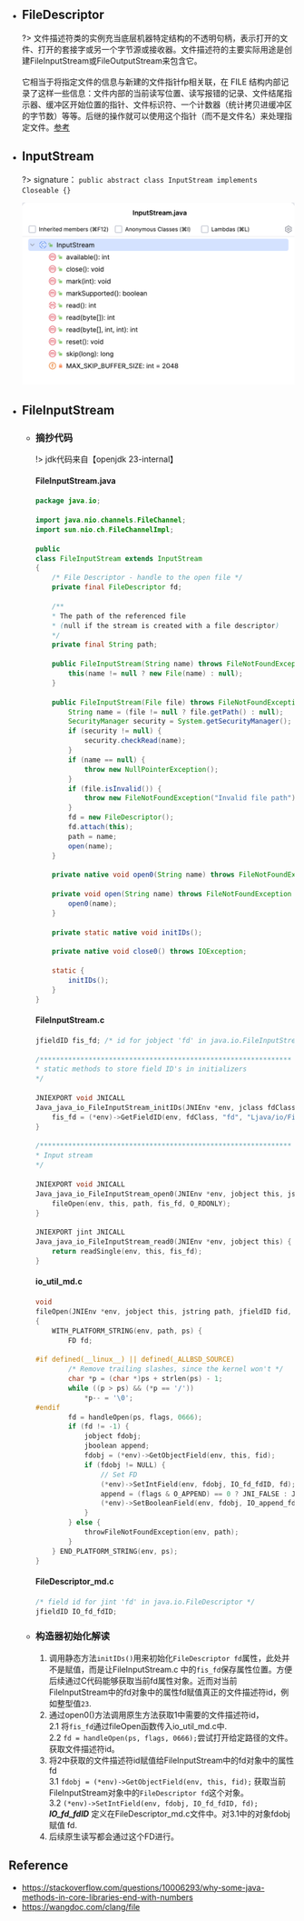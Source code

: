 
* ## FileDescriptor

    ?> 文件描述符类的实例充当底层机器特定结构的不透明句柄，表示打开的文件、打开的套接字或另一个字节源或接收器。文件描述符的主要实际用途是创建FileInputStream或FileOutputStream来包含它。
    <br><br>它相当于将指定文件的信息与新建的文件指针fp相关联，在 FILE 结构内部记录了这样一些信息：文件内部的当前读写位置、读写报错的记录、文件结尾指示器、缓冲区开始位置的指针、文件标识符、一个计数器（统计拷贝进缓冲区的字节数）等等。后继的操作就可以使用这个指针（而不是文件名）来处理指定文件。[参考](https://wangdoc.com/clang/file)

* ## InputStream

    ?> signature： `public abstract class InputStream implements Closeable {}`

    ![](/.images/doc/base/io/io-01.png ':size=60%')

* ## FileInputStream

    + ### 摘抄代码

        !> jdk代码来自【openjdk 23-internal】

        <!-- tabs:start -->
        #### **FileInputStream.java**

        ```java
        package java.io;

        import java.nio.channels.FileChannel;
        import sun.nio.ch.FileChannelImpl;

        public
        class FileInputStream extends InputStream
        {
            /* File Descriptor - handle to the open file */
            private final FileDescriptor fd;

            /**
            * The path of the referenced file
            * (null if the stream is created with a file descriptor)
            */
            private final String path;

            public FileInputStream(String name) throws FileNotFoundException {
                this(name != null ? new File(name) : null);
            }

            public FileInputStream(File file) throws FileNotFoundException {
                String name = (file != null ? file.getPath() : null);
                SecurityManager security = System.getSecurityManager();
                if (security != null) {
                    security.checkRead(name);
                }
                if (name == null) {
                    throw new NullPointerException();
                }
                if (file.isInvalid()) {
                    throw new FileNotFoundException("Invalid file path");
                }
                fd = new FileDescriptor();
                fd.attach(this);
                path = name;
                open(name);
            }

            private native void open0(String name) throws FileNotFoundException;

            private void open(String name) throws FileNotFoundException {
                open0(name);
            }

            private static native void initIDs();

            private native void close0() throws IOException;

            static {
                initIDs();
            }
        }
        ```

        #### **FileInputStream.c**
        ```c
        jfieldID fis_fd; /* id for jobject 'fd' in java.io.FileInputStream */

        /**************************************************************
        * static methods to store field ID's in initializers
        */

        JNIEXPORT void JNICALL
        Java_java_io_FileInputStream_initIDs(JNIEnv *env, jclass fdClass) {
            fis_fd = (*env)->GetFieldID(env, fdClass, "fd", "Ljava/io/FileDescriptor;");
        }

        /**************************************************************
        * Input stream
        */

        JNIEXPORT void JNICALL
        Java_java_io_FileInputStream_open0(JNIEnv *env, jobject this, jstring path) {
            fileOpen(env, this, path, fis_fd, O_RDONLY);
        }

        JNIEXPORT jint JNICALL
        Java_java_io_FileInputStream_read0(JNIEnv *env, jobject this) {
            return readSingle(env, this, fis_fd);
        }
        ```

        #### **io_util_md.c**
        ```c
        void
        fileOpen(JNIEnv *env, jobject this, jstring path, jfieldID fid, int flags)
        {
            WITH_PLATFORM_STRING(env, path, ps) {
                FD fd;

        #if defined(__linux__) || defined(_ALLBSD_SOURCE)
                /* Remove trailing slashes, since the kernel won't */
                char *p = (char *)ps + strlen(ps) - 1;
                while ((p > ps) && (*p == '/'))
                    *p-- = '\0';
        #endif
                fd = handleOpen(ps, flags, 0666);
                if (fd != -1) {
                    jobject fdobj;
                    jboolean append;
                    fdobj = (*env)->GetObjectField(env, this, fid);
                    if (fdobj != NULL) {
                        // Set FD
                        (*env)->SetIntField(env, fdobj, IO_fd_fdID, fd);
                        append = (flags & O_APPEND) == 0 ? JNI_FALSE : JNI_TRUE;
                        (*env)->SetBooleanField(env, fdobj, IO_append_fdID, append);
                    }
                } else {
                    throwFileNotFoundException(env, path);
                }
            } END_PLATFORM_STRING(env, ps);
        }
        ```

        #### **FileDescriptor_md.c**
        ```c
        /* field id for jint 'fd' in java.io.FileDescriptor */
        jfieldID IO_fd_fdID;
        ```

        <!-- tabs:end -->

    + ### 构造器初始化解读

        1. 调用静态方法`initIDs()`用来初始化`FileDescriptor fd`属性，此处并不是赋值，而是让FileInputStream.c 中的`fis_fd`保存属性位置。方便后续通过C代码能够获取当前fd属性对象。近而对当前FileInputStream中的fd对象中的属性fd赋值真正的文件描述符id，例如整型值`23`.
        2. 通过open0()方法调用原生方法获取1中需要的文件描述符id，
        <br>2.1 将`fis_fd`通过fileOpen函数传入io_util_md.c中.
        <br>2.2 `fd = handleOpen(ps, flags, 0666);`尝试打开给定路径的文件。获取文件描述符id。
        3. 将2中获取的文件描述符id赋值给FileInputStream中的fd对象中的属性fd
        <br>3.1 `fdobj = (*env)->GetObjectField(env, this, fid);` 获取当前FileInputStream对象中的`FileDescriptor fd`这个对象。
        <br>3.2 `(*env)->SetIntField(env, fdobj, IO_fd_fdID, fd);` ___IO_fd_fdID___ 定义在FileDescriptor_md.c文件中。对3.1中的对象fdobj赋值 fd.
        4. 后续原生读写都会通过这个FD进行。

## Reference
* https://stackoverflow.com/questions/10006293/why-some-java-methods-in-core-libraries-end-with-numbers
* https://wangdoc.com/clang/file
